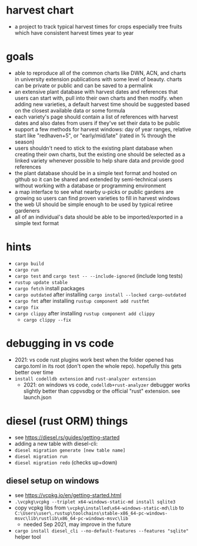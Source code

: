# harvest chart
* a project to track typical harvest times for crops especially tree fruits which have consistent harvest times year to year

# goals
* able to reproduce all of the common charts like DWN, ACN, and charts in university extension publications with some level of beauty. charts can be private or public and can be saved to a permalink
* an extensive plant database with harvest dates and references that users can start with, pull into their own charts and then modify. when adding new varieties, a default harvest time should be suggested based on the closest available data or some formula
* each variety's page should contain a list of references with harvest dates and also dates from users if they've set their data to be public
* support a few methods for harvest windows: day of year ranges, relative start like "redhaven+5", or "early/mid/late" (rated in % through the season)
* users shouldn't need to stick to the existing plant database when creating their own charts, but the existing one should be selected as a linked variety whenever possible to help share data and provide good references
* the plant database should be in a simple text format and hosted on github so it can be shared and extended by semi-technical users without working with a database or programming environment
* a map interface to see what nearby u-picks or public gardens are growing so users can find proven varieties to fill in harvest windows
* the web UI should be simple enough to be used by typical retiree gardeners
* all of an individual's data should be able to be imported/exported in a simple text format

# hints
* `cargo build`
* `cargo run`
* `cargo test` and `cargo test -- --include-ignored` (include long tests)
* `rustup update stable`
* `cargo fetch` install packages
* `cargo outdated` after installing `cargo install --locked cargo-outdated`
* `cargo fmt` after installing `rustup component add rustfmt`
* `cargo fix`
* `cargo clippy` after installing `rustup component add clippy`
  * `cargo clippy --fix`

# debugging in vs code
* 2021: vs code rust plugins work best when the folder opened has cargo.toml in its root (don't open the whole repo).  hopefully this gets better over time
* `install codelldb extension` and `rust-analyzer extension`
  * 2021: on windows vs code, `codelldb+rust-analyzer` debugger works slightly better than cppvsdbg or the official "rust" extension. see launch.json

# diesel (rust ORM) things
* see https://diesel.rs/guides/getting-started
* adding a new table with diesel-cli:
* `diesel migration generate [new table name]`
* `diesel migration run`
* `diesel migration redo` (checks up+down)

## diesel setup on windows
* see https://vcpkg.io/en/getting-started.html
* `.\vcpkg\vcpkg --triplet x64-windows-static-md install sqlite3`
* copy vcpkg libs from `\vcpkg\installed\x64-windows-static-md\lib` to `C:\Users\user\.rustup\toolchains\stable-x86_64-pc-windows-msvc\lib\rustlib\x86_64-pc-windows-msvc\lib`
  * needed Sep 2021, may improve in the future
* `cargo install diesel_cli --no-default-features --features "sqlite"` helper tool
